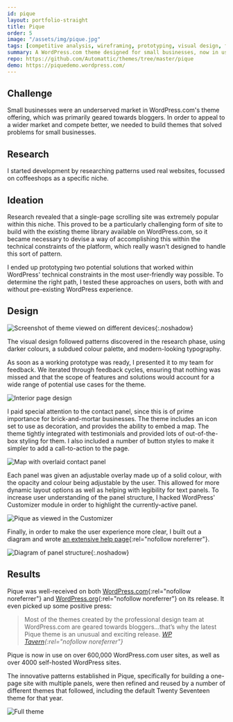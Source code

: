 ```yaml
---
id: pique
layout: portfolio-straight
title: Pique
order: 5
image: "/assets/img/pique.jpg"
tags: [competitive analysis, wireframing, prototyping, visual design, front-end development, usability testing, documentation]
summary: A WordPress.com theme designed for small businesses, now in use on over 600,000 user sites.
repo: https://github.com/Automattic/themes/tree/master/pique
demo: https://piquedemo.wordpress.com/
---
```


## Challenge

Small businesses were an underserved market in WordPress.com's theme offering, which was primarily geared towards bloggers. In order to appeal to a wider market and compete better, we needed to build themes that solved problems for small businesses.

## Research

I started development by researching patterns used real websites, focussed on coffeeshops as a specific niche.

## Ideation

Research revealed that a single-page scrolling site was extremely popular within this niche. This proved to be a particularly challenging form of site to build with the existing theme library available on WordPress.com, so it became necessary to devise a way of accomplishing this within the technical constraints of the platform, which really wasn't designed to handle this sort of pattern.

I ended up prototyping two potential solutions that worked within WordPress' technical constraints in the most user-friendly way possible. To determine the right path, I tested these approaches on users, both with and without pre-existing WordPress experience.

## Design 

![Screenshot of theme viewed on different devices](/assets/img/pique/pique-responsive.png){:.noshadow}

The visual design followed patterns discovered in the research phase, using darker colours, a subdued colour palette, and modern-looking typography.

As soon as a working prototype was ready, I presented it to my team for feedback. We iterated through feedback cycles, ensuring that nothing was missed and that the scope of features and solutions would account for a wide range of potential use cases for the theme.

![Interior page design](/assets/img/pique/single-post.png)

I paid special attention to the contact panel, since this is of prime importance for brick-and-mortar businesses. The theme includes an icon set to use as decoration, and provides the ability to embed a map. The theme tightly integrated with testimonials and provided lots of out-of-the-box styling for them. I also included a number of button styles to make it simpler to add a call-to-action to the page.

![Map with overlaid contact panel](/assets/img/pique/overlay.png)

Each panel was given an adjustable overlay made up of a solid colour, with the opacity and colour being adjustable by the user. This allowed for more dynamic layout options as well as helping with legibility for text panels. To increase user understanding of the panel structure, I hacked WordPress' Customizer module in order to highlight the currently-active panel.

![Pique as viewed in the Customizer](/assets/img/pique/customizer.jpg)

Finally, in order to make the user experience more clear, I built out a diagram and wrote [an extensive help page](https://wordpress.com/theme/pique){:rel="nofollow noreferrer"}.

![Diagram of panel structure](/assets/img/pique/pique-diagram2.png){:.noshadow}

## Results

Pique was well-received on both [WordPress.com](https://en.blog.wordpress.com/2015/12/17/pique/){:rel="nofollow noreferrer"} and [WordPress.org](https://wordpress.org/support/theme/pique/reviews/){:rel="nofollow noreferrer"} on its release. It even picked up some positive press:

> Most of the themes created by the professional design team at WordPress.com are geared towards bloggers...that’s why the latest Pique theme is an unusual and exciting release.
> <cite>[WP Tavern](https://wptavern.com/pique-a-free-small-business-theme-for-wordpress){:rel="nofollow noreferrer"}</cite>

Pique is now in use on over 600,000 WordPress.com user sites, as well as over 4000 self-hosted WordPress sites.

The innovative patterns established in Pique, specifically for building a one-page site with multiple panels, were then refined and reused by a number of different themes that followed, including the default Twenty Seventeen theme for that year.

![Full theme](/assets/img/pique/pique-featured-screenshot.jpg)
